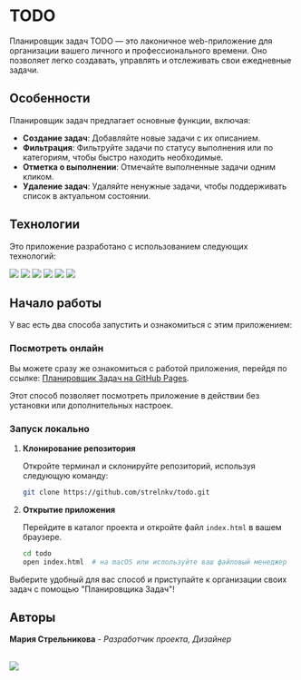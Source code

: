 # TODO 

Планировщик задач TODO — это лаконичное web-приложение для организации вашего личного и профессионального времени. Оно позволяет легко создавать, управлять и отслеживать свои ежедневные задачи. 

## Особенности

Планировщик задач предлагает основные функции, включая:

- **Создание задач**: Добавляйте новые задачи с их описанием.
- **Фильтрация**: Фильтруйте задачи по статусу выполнения или по категориям, чтобы быстро находить необходимые.
- **Отметка о выполнении**: Отмечайте выполненные задачи одним кликом.
- **Удаление задач**: Удаляйте ненужные задачи, чтобы поддерживать список в актуальном состоянии.

## Технологии

Это приложение разработано с использованием следующих технологий:

<img src="https://img.shields.io/badge/HTML-222222?style=for-the-badge&logo=HTML5&logoColor=ЦВЕТ ЛОГОТИПА"/> <img src="https://img.shields.io/badge/CSS-222222?style=for-the-badge&logo=CSS3&logoColor=1572B6"/> <img src="https://img.shields.io/badge/JAVASCRIPT-222222?style=for-the-badge&logo=JavaScript&logoColor=F7DF1E"/> <img src="https://img.shields.io/badge/VS CODE-222222?style=for-the-badge&logo=Visual Studio Code&logoColor=007ACC"/> <img src="https://img.shields.io/badge/GIT-222222?style=for-the-badge&logo=Git&logoColor=F05032"/> <img src="https://img.shields.io/badge/GITHUB-222222?style=for-the-badge&logo=GitHub&logoColor=ЦВЕТ ЛОГОТИПА"/> 

## Начало работы

У вас есть два способа запустить и ознакомиться с этим приложением:

### Посмотреть онлайн

Вы можете сразу же ознакомиться с работой приложения, перейдя по ссылке: [Планировщик Задач на GitHub Pages](https://strelnkv.github.io/todo/).

Этот способ позволяет посмотреть приложение в действии без установки или дополнительных настроек.

### Запуск локально

1. **Клонирование репозитория**

    Откройте терминал и склонируйте репозиторий, используя следующую команду:

    ```bash
    git clone https://github.com/strelnkv/todo.git
    ```

2. **Открытие приложения**

    Перейдите в каталог проекта и откройте файл `index.html` в вашем браузере.

    ```bash
    cd todo
    open index.html  # на macOS или используйте ваш файловый менеджер
    ```

Выберите удобный для вас способ и приступайте к организации своих задач с помощью "Планировщика Задач"!

## Авторы 

**Мария Стрельникова** - *Разработчик проекта, Дизайнер* 

<br/><a href="https://github.com/strelnkv">
  <img src="https://img.shields.io/badge/MARIYA-990099?style=for-the-badge&logo=GitHub&logoColor=ЦВЕТ ЛОГОТИПА"/>
</a><br/>


